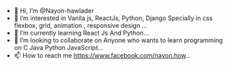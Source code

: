 - 👋 Hi, I’m @Nayon-hawlader
- 👀 I’m interested in Vanila js, ReactJs, Python, Django Specially in css flexbox, grid, animation , responsive design ...
- 🌱 I’m currently learning React Js And Python...
- 💞️ I’m looking to collaborate on Anyone who wants to learn programming on C Java Python JavaScript...
- 📫 How to reach me https://www.facebook.com/nayon.how...

<!---
Nayon-hawlader/Nayon-hawlader is a ✨ special ✨ repository because its `README.md` (this file) appears on your GitHub profile.
You can click the Preview link to take a look at your changes.
--->
